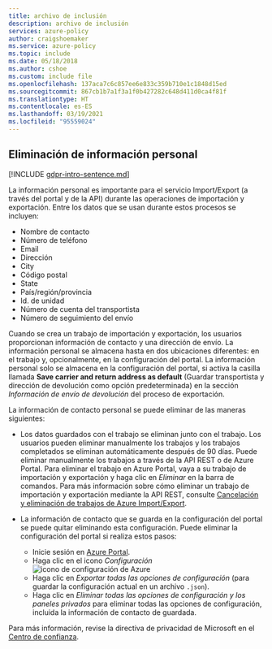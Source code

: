 ```yaml
---
title: archivo de inclusión
description: archivo de inclusión
services: azure-policy
author: craigshoemaker
ms.service: azure-policy
ms.topic: include
ms.date: 05/18/2018
ms.author: cshoe
ms.custom: include file
ms.openlocfilehash: 137aca7c6c857ee6e833c359b710e1c1848d15ed
ms.sourcegitcommit: 867cb1b7a1f3a1f0b427282c648d411d0ca4f81f
ms.translationtype: HT
ms.contentlocale: es-ES
ms.lasthandoff: 03/19/2021
ms.locfileid: "95559024"
---
```

## <a name="deleting-personal-information"></a>Eliminación de información personal

[!INCLUDE [gdpr-intro-sentence.md](gdpr-intro-sentence.md)]

La información personal es importante para el servicio Import/Export (a través del portal y de la API) durante las operaciones de importación y exportación. Entre los datos que se usan durante estos procesos se incluyen:

- Nombre de contacto
- Número de teléfono
- Email
- Dirección
- City
- Código postal
- State
- País/región/provincia
- Id. de unidad
- Número de cuenta del transportista
- Número de seguimiento del envío

Cuando se crea un trabajo de importación y exportación, los usuarios proporcionan información de contacto y una dirección de envío. La información personal se almacena hasta en dos ubicaciones diferentes: en el trabajo y, opcionalmente, en la configuración del portal. La información personal solo se almacena en la configuración del portal, si activa la casilla llamada **Save carrier and return address as default** (Guardar transportista y dirección de devolución como opción predeterminada) en la sección *Información de envío de devolución* del proceso de exportación.

La información de contacto personal se puede eliminar de las maneras siguientes:

- Los datos guardados con el trabajo se eliminan junto con el trabajo. Los usuarios pueden eliminar manualmente los trabajos y los trabajos completados se eliminan automáticamente después de 90 días. Puede eliminar manualmente los trabajos a través de la API REST o de Azure Portal. Para eliminar el trabajo en Azure Portal, vaya a su trabajo de importación y exportación y haga clic en *Eliminar* en la barra de comandos. Para más información sobre cómo eliminar un trabajo de importación y exportación mediante la API REST, consulte [Cancelación y eliminación de trabajos de Azure Import/Export](/previous-versions/azure/storage/common/storage-import-export-cancelling-and-deleting-jobs).

- La información de contacto que se guarda en la configuración del portal se puede quitar eliminando esta configuración. Puede eliminar la configuración del portal si realiza estos pasos:
  - Inicie sesión en [Azure Portal](https://portal.azure.com).
  - Haga clic en el icono *Configuración*![icono de configuración de Azure](media/storage-import-export-delete-personal-info/azure-settings-icon.png)
  - Haga clic en *Exportar todas las opciones de configuración* (para guardar la configuración actual en un archivo `.json`).
  - Haga clic en *Eliminar todas las opciones de configuración y los paneles privados* para eliminar todas las opciones de configuración, incluida la información de contacto de guardada.

Para más información, revise la directiva de privacidad de Microsoft en el [Centro de confianza](https://www.microsoft.com/trustcenter).